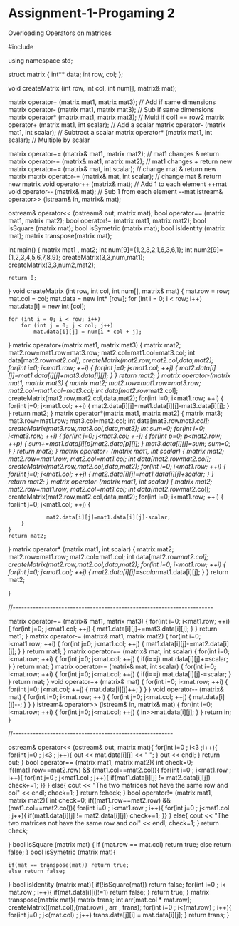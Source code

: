 # Assignment-1-Progaming 2
Overloading Operators on matrices

#include <iostream>

using namespace std;

struct matrix
{
    int** data;
    int row, col;
};

void createMatrix (int row, int col, int num[], matrix& mat);

matrix operator+  (matrix mat1, matrix mat3); // Add if same dimensions
matrix operator-  (matrix mat1, matrix mat3); // Sub if same dimensions
matrix operator*  (matrix mat1, matrix mat3); // Multi if col1 == row2
matrix operator+  (matrix mat1, int scalar);  // Add a scalar
matrix operator-  (matrix mat1, int scalar);  // Subtract a scalar
matrix operator*  (matrix mat1, int scalar);  // Multiple by scalar

matrix operator+= (matrix& mat1, matrix mat2); // mat1 changes & return
matrix operator-= (matrix& mat1, matrix mat2); // mat1 changes + return new
matrix operator+= (matrix& mat, int scalar);   // change mat & return new matrix
matrix operator-= (matrix& mat, int scalar);   // change mat & return new matrix
void   operator++ (matrix& mat);               // Add 1 to each element ++mat
void   operator-- (matrix& mat);    	       // Sub 1 from each element --mat
istream& operator>> (istream& in, matrix& mat);

ostream& operator<< (ostream& out, matrix mat);
bool   operator== (matrix mat1, matrix mat2);
bool   operator!= (matrix mat1, matrix mat2);
bool   isSquare   (matrix mat);
bool   isSymetric (matrix mat);
bool   isIdentity (matrix mat);
matrix transpose(matrix mat);

int main()
{
    matrix mat1 , mat2;
    int num[9]={1,2,3,2,1,6,3,6,1};
    int num2[9]={1,2,3,4,5,6,7,8,9};
    createMatrix(3,3,num,mat1);
    createMatrix(3,3,num2,mat2);

    return 0;
}
void createMatrix (int row, int col, int num[], matrix& mat)
{
    mat.row = row;
    mat.col = col;
    mat.data = new int* [row];
    for (int i = 0; i < row; i++)
        mat.data[i] = new int [col];

    for (int i = 0; i < row; i++)
        for (int j = 0; j < col; j++)
            mat.data[i][j] = num[i * col + j];
}
matrix operator+(matrix mat1, matrix mat3)
{
    matrix mat2;
    mat2.row=mat1.row=mat3.row;
    mat2.col=mat1.col=mat3.col;
    int data[mat2.row*mat2.col];
    createMatrix(mat2.row,mat2.col,data,mat2);
    for(int i=0; i<mat1.row; ++i)
    {
        for(int j=0; j<mat1.col; ++j)
        {
            mat2.data[i][j]=mat1.data[i][j]+mat3.data[i][j];
        }
    }
    return mat2;
}
matrix operator-(matrix mat1, matrix mat3)
{
    matrix mat2;
    mat2.row=mat1.row=mat3.row;
    mat2.col=mat1.col=mat3.col;
    int data[mat2.row*mat2.col];
    createMatrix(mat2.row,mat2.col,data,mat2);
    for(int i=0; i<mat1.row; ++i)
    {
        for(int j=0; j<mat1.col; ++j)
        {
            mat2.data[i][j]=mat1.data[i][j]-mat3.data[i][j];
        }
    }
    return mat2;
}
matrix operator*(matrix mat1, matrix mat2)
{
    matrix mat3;
    mat3.row=mat1.row;
    mat3.col=mat2.col;
    int data[mat3.row*mat3.col];
    createMatrix(mat3.row,mat3.col,data,mat3);
    int sum=0;
    for(int i=0; i<mat3.row; ++i)
    {
        for(int j=0; j<mat3.col; ++j)
        {
            for(int p=0; p<mat2.row; ++p)
            {
                sum+=mat1.data[i][p]*mat2.data[p][j];
            }
            mat3.data[i][j]=sum;
            sum=0;
        }
    }
    return mat3;
}
matrix operator+ (matrix mat1, int scalar)
{
    matrix mat2;
    mat2.row=mat1.row;
    mat2.col=mat1.col;
    int data[mat2.row*mat2.col];
    createMatrix(mat2.row,mat2.col,data,mat2);
    for(int i=0; i<mat1.row; ++i)
    {
        for(int j=0; j<mat1.col; ++j)
        {
            mat2.data[i][j]=mat1.data[i][j]+scalar;
        }
    }
    return mat2;
}
matrix operator-(matrix mat1, int scalar)
{
    matrix mat2;
    mat2.row=mat1.row;
    mat2.col=mat1.col;
    int data[mat2.row*mat2.col];
    createMatrix(mat2.row,mat2.col,data,mat2);
    for(int i=0; i<mat1.row; ++i)
    {
        for(int j=0; j<mat1.col; ++j)
        {

                mat2.data[i][j]=mat1.data[i][j]-scalar;
        }
    }
    return mat2;
}
matrix operator*  (matrix mat1, int scalar)
{
    matrix mat2;
    mat2.row=mat1.row;
    mat2.col=mat1.col;
    int data[mat2.row*mat2.col];
    createMatrix(mat2.row,mat2.col,data,mat2);
    for(int i=0; i<mat1.row; ++i)
    {
        for(int j=0; j<mat1.col; ++j)
        {
            mat2.data[i][j]=scalar*mat1.data[i][j];
        }
    }
    return mat2;

}

//----------------------------------------------------------------------

matrix operator+= (matrix& mat1, matrix mat3)
{
    for(int i=0; i<mat1.row; ++i)
    {
        for(int j=0; j<mat1.col; ++j)
        {
            mat1.data[i][j]+=mat3.data[i][j];
        }
    }
    return mat1;
}
matrix operator-= (matrix& mat1, matrix mat2)
{
    for(int i=0; i<mat1.row; ++i)
    {
        for(int j=0; j<mat1.col; ++j)
        {
            mat1.data[i][j]-=mat2.data[i][j];
        }
    }
    return mat1;
}
matrix operator+= (matrix& mat, int scalar)
{
    for(int i=0; i<mat.row; ++i)
    {
        for(int j=0; j<mat.col; ++j)
        {
            if(i==j)
                mat.data[i][j]+=scalar;
        }
    }
    return mat;
}
matrix operator-= (matrix& mat, int scalar)
{
    for(int i=0; i<mat.row; ++i)
    {
        for(int j=0; j<mat.col; ++j)
        {
            if(i==j)
                mat.data[i][j]-=scalar;
        }
    }
    return mat;
}
void operator++ (matrix& mat)
{
    for(int i=0; i<mat.row; ++i)
    {
        for(int j=0; j<mat.col; ++j)
        {
            mat.data[i][j]++;
        }
    }
}
void operator-- (matrix& mat)
{
    for(int i=0; i<mat.row; ++i)
    {
        for(int j=0; j<mat.col; ++j)
        {
            mat.data[i][j]--;
        }
    }
}
istream& operator>> (istream& in, matrix& mat)
{
    for(int i=0; i<mat.row; ++i)
    {
        for(int j=0; j<mat.col; ++j)
        {
            in>>mat.data[i][j];
        }
    }
    return in;
}

//--------------------------------------------------------

ostream& operator<< (ostream& out, matrix mat){
    for(int i=0 ; i<3 ;i++){
        for(int j=0 ; j<3 ; j++){
            out << mat.data[i][j] << " ";
        }
        out << endl;
    }
 return out;
}
bool operator== (matrix mat1, matrix mat2){
    int check=0;
    if((mat1.row==mat2.row) && (mat1.col==mat2.col)){
        for(int i=0 ; i<mat1.row ; i++){
            for(int j=0 ; j<mat1.col ; j++){
                if(mat1.data[i][j] != mat2.data[i][j]) check+=1;
    }}
    }
    else{
        cout << "The two matrices not have the same row and col" << endl;
        check=1;
    }
    return !check;
}
bool operator!= (matrix mat1, matrix mat2){
    int check=0;
    if((mat1.row==mat2.row) && (mat1.col==mat2.col)){
        for(int i=0 ; i<mat1.row ; i++){
            for(int j=0 ; j<mat1.col ; j++){
                if(mat1.data[i][j] != mat2.data[i][j]) check+=1;
    }}
    }
    else{
        cout << "The two matrices not have the same row and col" << endl;
        check=1;
    }
    return check;

}
bool isSquare   (matrix mat) {
    if (mat.row == mat.col) return true;
    else return false;
}
bool isSymetric (matrix mat){

    if(mat == transpose(mat)) return true;
    else return false;

}
bool isIdentity (matrix mat){
    if(!isSquare(mat)) return false;
    for(int i=0 ; i< mat.row ; i++){
                if(mat.data[i][i]!=1) return false;
        }
        return true;
}
matrix transpose(matrix mat){
    matrix trans;
    int arr[mat.col * mat.row];
    createMatrix((mat.col),(mat.row) , arr , trans);
    for(int i=0 ; i<(mat.row) ; i++){
        for(int j=0 ; j<(mat.col) ; j++)
            trans.data[j][i] = mat.data[i][j];
    }
    return trans;
}
